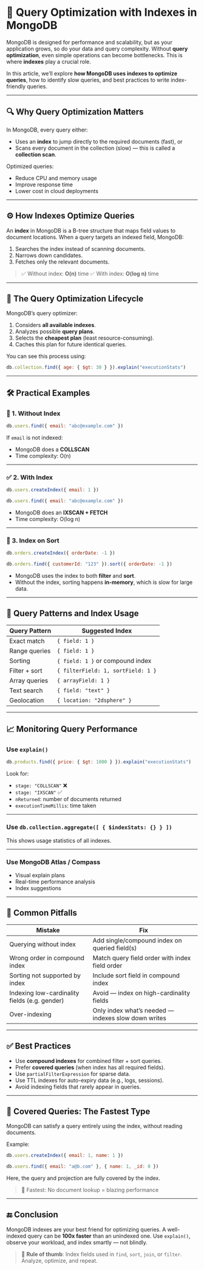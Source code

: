 
# 🚀 Query Optimization with Indexes in MongoDB

MongoDB is designed for performance and scalability, but as your application grows, so do your data and query complexity. Without **query optimization**, even simple operations can become bottlenecks. This is where **indexes** play a crucial role.

In this article, we’ll explore **how MongoDB uses indexes to optimize queries**, how to identify slow queries, and best practices to write index-friendly queries.

---

## 🔍 Why Query Optimization Matters

In MongoDB, every query either:

* Uses an **index** to jump directly to the required documents (fast), or
* Scans every document in the collection (slow) — this is called a **collection scan**.

Optimized queries:

* Reduce CPU and memory usage
* Improve response time
* Lower cost in cloud deployments

---

## ⚙️ How Indexes Optimize Queries

An **index** in MongoDB is a B-tree structure that maps field values to document locations. When a query targets an indexed field, MongoDB:

1. Searches the index instead of scanning documents.
2. Narrows down candidates.
3. Fetches only the relevant documents.

> ✅ Without index: **O(n)** time
> ✅ With index: **O(log n)** time

---

## 🧪 The Query Optimization Lifecycle

MongoDB’s query optimizer:

1. Considers **all available indexes**.
2. Analyzes possible **query plans**.
3. Selects the **cheapest plan** (least resource-consuming).
4. Caches this plan for future identical queries.

You can see this process using:

```js
db.collection.find({ age: { $gt: 30 } }).explain("executionStats")
```

---

## 🛠️ Practical Examples

### 🔎 1. Without Index

```js
db.users.find({ email: "abc@example.com" })
```

If `email` is not indexed:

* MongoDB does a **COLLSCAN**
* Time complexity: O(n)

---

### ✅ 2. With Index

```js
db.users.createIndex({ email: 1 })

db.users.find({ email: "abc@example.com" })
```

* MongoDB does an **IXSCAN + FETCH**
* Time complexity: O(log n)

---

### 🔄 3. Index on Sort

```js
db.orders.createIndex({ orderDate: -1 })

db.orders.find({ customerId: "123" }).sort({ orderDate: -1 })
```

* MongoDB uses the index to both **filter** and **sort**.
* Without the index, sorting happens **in-memory**, which is slow for large data.

---

## 🧱 Query Patterns and Index Usage

| Query Pattern | Suggested Index                    |
| ------------- | ---------------------------------- |
| Exact match   | `{ field: 1 }`                     |
| Range queries | `{ field: 1 }`                     |
| Sorting       | `{ field: 1 }` or compound index   |
| Filter + sort | `{ filterField: 1, sortField: 1 }` |
| Array queries | `{ arrayField: 1 }`                |
| Text search   | `{ field: "text" }`                |
| Geolocation   | `{ location: "2dsphere" }`         |

---

## 📈 Monitoring Query Performance

### Use `explain()`

```js
db.products.find({ price: { $gt: 1000 } }).explain("executionStats")
```

Look for:

* `stage: "COLLSCAN"` ❌
* `stage: "IXSCAN"` ✅
* `nReturned`: number of documents returned
* `executionTimeMillis`: time taken

---

### Use `db.collection.aggregate([ { $indexStats: {} } ])`

This shows usage statistics of all indexes.

---

### Use MongoDB Atlas / Compass

* Visual explain plans
* Real-time performance analysis
* Index suggestions

---

## 🚧 Common Pitfalls

| Mistake                                       | Fix                                                 |
| --------------------------------------------- | --------------------------------------------------- |
| Querying without index                        | Add single/compound index on queried field(s)       |
| Wrong order in compound index                 | Match query field order with index field order      |
| Sorting not supported by index                | Include sort field in compound index                |
| Indexing low-cardinality fields (e.g. gender) | Avoid — index on high-cardinality fields            |
| Over-indexing                                 | Only index what’s needed — indexes slow down writes |

---

## ✅ Best Practices

* Use **compound indexes** for combined filter + sort queries.
* Prefer **covered queries** (when index has all required fields).
* Use `partialFilterExpression` for sparse data.
* Use TTL indexes for auto-expiry data (e.g., logs, sessions).
* Avoid indexing fields that rarely appear in queries.

---

## 📌 Covered Queries: The Fastest Type

MongoDB can satisfy a query entirely using the index, without reading documents.

Example:

```js
db.users.createIndex({ email: 1, name: 1 })

db.users.find({ email: "a@b.com" }, { name: 1, _id: 0 })
```

Here, the query and projection are fully covered by the index.

> 🚀 Fastest: No document lookup = blazing performance

---

## 🔚 Conclusion

MongoDB indexes are your best friend for optimizing queries. A well-indexed query can be **100x faster** than an unindexed one. Use `explain()`, observe your workload, and index smartly — not blindly.

> 🧠 **Rule of thumb**: Index fields used in `find`, `sort`, `join`, or `filter`. Analyze, optimize, and repeat.


